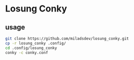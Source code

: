 # Losung Conky

## usage
```bash
git clone https://github.com/miladsdev/losung_conky.git
cp -r losung_conky .config/
cd .config/losung_conky
conky -c conky.conf
```
